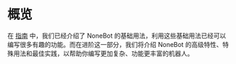 # 概览

在 [指南](../guide/) 中，我们已经介绍了 NoneBot 的基础用法，利用这些基础用法已经可以编写很多有趣的功能。而在进阶这一部分，我们将介绍 NoneBot 的高级特性、特殊用法和最佳实践，以帮助你编写更加复杂、功能更丰富的机器人。
